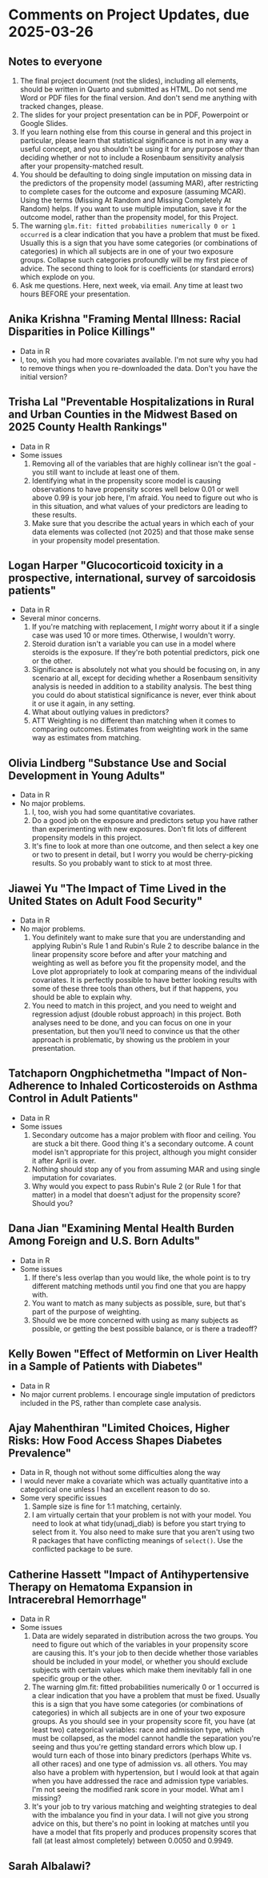 # Comments on Project Updates, due 2025-03-26 

## Notes to everyone

1. The final project document (not the slides), including all elements, should be written in Quarto and submitted as HTML. Do not send me Word or PDF files for the final version. And don't send me anything with tracked changes, please.
2. The slides for your project presentation can be in PDF, Powerpoint or Google Slides.
3. If you learn nothing else from this course in general and this project in particular, please learn that statistical significance is not in any way a useful concept, and you shouldn't be using it for any purpose *other* than deciding whether or not to include a Rosenbaum sensitivity analysis after your propensity-matched result.
4. You should be defaulting to doing single imputation on missing data in the predictors of the propensity model (assuming MAR), after restricting to complete cases for the outcome and exposure (assuming MCAR). Using the terms (Missing At Random and Missing Completely At Random) helps. If you want to use multiple imputation, save it for the outcome model, rather than the propensity model, for this Project.
5. The warning `glm.fit: fitted probabilities numerically 0 or 1 occurred` is a clear indication that you have a problem that must be fixed. Usually this is a sign that you have some categories (or combinations of categories) in which all subjects are in one of your two exposure groups. Collapse such categories profoundly will be my first piece of advice. The second thing to look for is coefficients (or standard errors) which explode on you.
6. Ask me questions. Here, next week, via email. Any time at least two hours BEFORE your presentation.

## Anika Krishna "Framing Mental Illness: Racial Disparities in Police Killings"

- Data in R
- I, too, wish you had more covariates available. I'm not sure why you had to remove things when you re-downloaded the data. Don't you have the initial version?

## Trisha Lal "Preventable Hospitalizations in Rural and Urban Counties in the Midwest Based on 2025 County Health Rankings"

- Data in R
- Some issues
    1. Removing all of the variables that are highly collinear isn't the goal - you still want to include at least one of them.
    2. Identifying what in the propensity score model is causing observations to have propensity scores well below 0.01 or well above 0.99 is your job here, I'm afraid. You need to figure out who is in this situation, and what values of your predictors are leading to these results.
    3. Make sure that you describe the actual years in which each of your data elements was collected (not 2025) and that those make sense in your propensity model presentation.

## Logan Harper "Glucocorticoid toxicity in a prospective, international, survey of sarcoidosis patients"

- Data in R
- Several minor concerns.
    1. If you're matching with replacement, I *might* worry about it if a single case was used 10 or more times. Otherwise, I wouldn't worry.
    2. Steroid duration isn't a variable you can use in a model where steroids is the exposure. If they're both potential predictors, pick one or the other.
    3. Significance is absolutely not what you should be focusing on, in any scenario at all, except for deciding whether a Rosenbaum sensitivity analysis is needed in addition to a stability analysis. The best thing you could do about statistical significance is never, ever think about it or use it again, in any setting. 
    4. What about outlying values in predictors?
    5. ATT Weighting is no different than matching when it comes to comparing outcomes. Estimates from weighting work in the same way as estimates from matching.

## Olivia Lindberg "Substance Use and Social Development in Young Adults"

- Data in R
- No major problems.
    1. I, too, wish you had some quantitative covariates.
    2. Do a good job on the exposure and predictors setup you have rather than experimenting with new exposures. Don't fit lots of different propensity models in this project.
    3. It's fine to look at more than one outcome, and then select a key one or two to present in detail, but I worry you would be cherry-picking results. So you probably want to stick to at most three.

## Jiawei Yu "The Impact of Time Lived in the United States on Adult Food Security"

- Data in R
- No major problems.
    1. You definitely want to make sure that you are understanding and applying Rubin's Rule 1 and Rubin's Rule 2 to describe balance in the linear propensity score before and after your matching and weighting as well as before you fit the propensity model, and the Love plot appropriately to look at comparing means of the individual covariates. It is perfectly possible to have better looking results with some of these three tools than others, but if that happens, you should be able to explain why.
    2. You need to match in this project, and you need to weight and regression adjust (double robust approach) in this project. Both analyses need to be done, and you can focus on one in your presentation, but then you'll need to convince us that the other approach is problematic, by showing us the problem in your presentation.

## Tatchaporn Ongphichetmetha "Impact of Non-Adherence to Inhaled Corticosteroids on Asthma Control in Adult Patients"

- Data in R
- Some issues
    1. Secondary outcome has a major problem with floor and ceiling. You are stuck a bit there. Good thing it's a secondary outcome. A count model isn't appropriate for this project, although you might consider it after April is over.
    2. Nothing should stop any of you from assuming MAR and using single imputation for covariates.
    3. Why would you expect to pass Rubin's Rule 2 (or Rule 1 for that matter) in a model that doesn't adjust for the propensity score? Should you?

## Dana Jian "Examining Mental Health Burden Among Foreign and U.S. Born Adults"

- Data in R
- Some issues
    1. If there's less overlap than you would like, the whole point is to try different matching methods until you find one that you are happy with.
    2. You want to match as many subjects as possible, sure, but that's part of the purpose of weighting.
    3. Should we be more concerned with using as many subjects as possible, or getting the best possible balance, or is there a tradeoff?


## Kelly Bowen "Effect of Metformin on Liver Health in a Sample of Patients with Diabetes"

- Data in R
- No major current problems. I encourage single imputation of predictors included in the PS, rather than complete case analysis.

## Ajay Mahenthiran "Limited Choices, Higher Risks: How Food Access Shapes Diabetes Prevalence"

- Data in R, though not without some difficulties along the way
- I would never make a covariate which was actually quantitative into a categorical one unless I had an excellent reason to do so.
- Some very specific issues
    1. Sample size is fine for 1:1 matching, certainly.
    2. I am virtually certain that your problem is not with your model. You need to look at what tidy(unadj_diab) is before you start trying to select from it. You also need to make sure that you aren't using two R packages that have conflicting meanings of `select()`. Use the conflicted package to be sure.

## Catherine Hassett "Impact of Antihypertensive Therapy on Hematoma Expansion in Intracerebral Hemorrhage"

- Data in R
- Some issues
    1. Data are widely separated in distribution across the two groups. You need to figure out which of the variables in your propensity score are causing this. It's your job to then decide whether those variables should be included in your model, or whether you should exclude subjects with certain values which make them inevitably fall in one specific group or the other.
    2. The warning glm.fit: fitted probabilities numerically 0 or 1 occurred is a clear indication that you have a problem that must be fixed. Usually this is a sign that you have some categories (or combinations of categories) in which all subjects are in one of your two exposure groups. As you should see in your propensity score fit, you have (at least two) categorical variables: race and admission type, which must be collapsed, as the model cannot handle the separation you're seeing and thus you're getting standard errors which blow up. I would turn each of those into binary predictors (perhaps White vs. all other races) and one type of admission vs. all others. You may also have a problem with hypertension, but I would look at that again when you have addressed the race and admission type variables. I'm not seeing the modified rank score in your model. What am I missing?
    3. It's your job to try various matching and weighting strategies to deal with the imbalance you find in your data. I will not give you strong advice on this, but there's no point in looking at matches until you have a model that fits properly and produces propensity scores that fall (at least almost completely) between 0.0050 and 0.9949.

## Sarah Albalawi?
